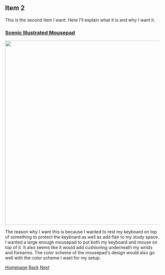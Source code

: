 ## Item 2
<p> This is the second item I want. Here I'll explain what it is and why I want it. </p>

### [Scenic Illustrated Mousepad](https://www.etsy.com/listing/1279814155/kawaii-green-desk-mat-cute-mousepad?click_key=612dc45817b71752849bc55707915197ef9e8904%3A1279814155&click_sum=7fb83cfe&ref=user_profile&pro=1&frs=1&sts=1)
<img src="/assets/mousepad.png" width="600" height="600">
<p> The reason why I want this is because I wanted to rest my keyboard on top of something to protect the keyboard as well as add flair to my study space. I wanted a large enough mousepad to put both my keyboard and mouse on top of it. It also seems like it would add cushioning underneath my wrists and forearms. The color scheme of the mousepad's design would also go well with the color scheme I want for my setup. </p>
  
[Homepage](https://github.com/yulizhu0/1600-Markdown-Challenge/blob/682a8ff07e23ece486312e7a1eb05e315825ef91/README.md) [Back](https://github.com/yulizhu0/1600-Markdown-Challenge/blob/9fa2cb188198868bf51baed0ac6786373a5769a9/item1.md) [Next](https://github.com/yulizhu0/1600-Markdown-Challenge/blob/12acface2b4ca76c9d366f6f174eb013479d8704/item3.md)
